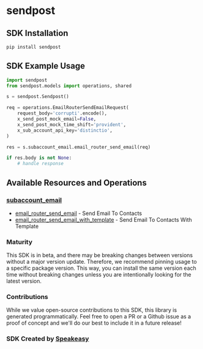 # sendpost

<!-- Start SDK Installation -->
## SDK Installation

```bash
pip install sendpost
```
<!-- End SDK Installation -->

## SDK Example Usage
<!-- Start SDK Example Usage -->


```python
import sendpost
from sendpost.models import operations, shared

s = sendpost.Sendpost()

req = operations.EmailRouterSendEmailRequest(
    request_body='corrupti'.encode(),
    x_send_post_mock_email=False,
    x_send_post_mock_time_shift='provident',
    x_sub_account_api_key='distinctio',
)

res = s.subaccount_email.email_router_send_email(req)

if res.body is not None:
    # handle response
```
<!-- End SDK Example Usage -->

<!-- Start SDK Available Operations -->
## Available Resources and Operations


### [subaccount_email](docs/sdks/subaccountemail/README.md)

* [email_router_send_email](docs/sdks/subaccountemail/README.md#email_router_send_email) - Send Email To Contacts
* [email_router_send_email_with_template](docs/sdks/subaccountemail/README.md#email_router_send_email_with_template) - Send Email To Contacts With Template
<!-- End SDK Available Operations -->

### Maturity

This SDK is in beta, and there may be breaking changes between versions without a major version update. Therefore, we recommend pinning usage
to a specific package version. This way, you can install the same version each time without breaking changes unless you are intentionally
looking for the latest version.

### Contributions

While we value open-source contributions to this SDK, this library is generated programmatically.
Feel free to open a PR or a Github issue as a proof of concept and we'll do our best to include it in a future release!

### SDK Created by [Speakeasy](https://docs.speakeasyapi.dev/docs/using-speakeasy/client-sdks)
